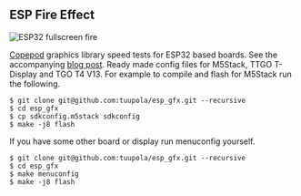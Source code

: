 ## ESP Fire Effect

![ESP32 fullscreen fire](https://appelsiini.net/img/2020/esp-fire.jpg)

[Copepod](https://github.com/tuupola/copepod) graphics library speed tests for ESP32 based boards. See the accompanying [blog post](https://appelsiini.net/2020/embedded-graphics-library/). Ready made config files for M5Stack, TTGO T-Display and TGO T4 V13. For example to compile and flash for M5Stack run the following.

```
$ git clone git@github.com:tuupola/esp_gfx.git --recursive
$ cd esp_gfx
$ cp sdkconfig.m5stack sdkconfig
$ make -j8 flash
```

If you have some other board or display run menuconfig yourself.

```
$ git clone git@github.com:tuupola/esp_gfx.git --recursive
$ cd esp_gfx
$ make menuconfig
$ make -j8 flash
```

